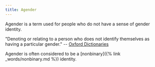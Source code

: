 ```yaml
---
title: Agender
---
```


Agender is a term used for people who do not have a sense of gender identity.

"Denoting or relating to a person who does not identify themselves as having a particular gender." -- [Oxford Dictionaries](https://en.oxforddictionaries.com/definition/agender)

Agender is often considered to be a [nonbinary]({% link _words/nonbinary.md %}) identity.